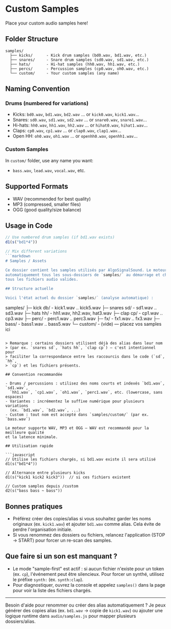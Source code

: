 # Custom Samples

Place your custom audio samples here!

## Folder Structure

```
samples/
  ├── kicks/      - Kick drum samples (bd0.wav, bd1.wav, etc.)
  ├── snares/     - Snare drum samples (sd0.wav, sd1.wav, etc.)
  ├── hats/       - Hi-hat samples (hh0.wav, hh1.wav, etc.)
  ├── percs/      - Percussion samples (cp0.wav, oh0.wav, etc.)
  └── custom/     - Your custom samples (any name)
```

## Naming Convention

### Drums (numbered for variations)
- Kicks: `bd0.wav`, `bd1.wav`, `bd2.wav` ... or `kick0.wav`, `kick1.wav`...
- Snares: `sd0.wav`, `sd1.wav`, `sd2.wav` ... or `snare0.wav`, `snare1.wav`...
- Hi-hats: `hh0.wav`, `hh1.wav`, `hh2.wav` ... or `hihat0.wav`, `hihat1.wav`...
- Claps: `cp0.wav`, `cp1.wav` ... or `clap0.wav`, `clap1.wav`...
- Open HH: `oh0.wav`, `oh1.wav` ... or `openhh0.wav`, `openhh1.wav`...

### Custom Samples
In `custom/` folder, use any name you want:
- `bass.wav`, `lead.wav`, `vocal.wav`, etc.

## Supported Formats
- WAV (recommended for best quality)
- MP3 (compressed, smaller files)
- OGG (good quality/size balance)

## Usage in Code

```javascript
// Use numbered drum samples (if bd1.wav exists)
d1(s("bd1*4"))

// Mix different variations
```markdown
# Samples / Assets

Ce dossier contient les samples utilisés par AlgoSignalSound. Le moteur scanne
automatiquement tous les sous-dossiers de `samples/` au démarrage et charge
tous les fichiers audio valides.

## Structure actuelle

Voici l'état actuel du dossier `samples/` (analyse automatique) :

```
samples/
  ├─ kick db/       - kick1.wav .. kick5.wav
  ├─ snares sd/     - sd1.wav .. sd3.wav
  ├─ hats hh/       - hh1.wav, hh2.wav, hat3.wav
  ├─ clap cp/       - cp1.wav .. cp3.wav
  ├─ perc/          - perc1.wav .. perc3.wav
  ├─ fx/            - fx1.wav .. fx3.wav
  ├─ bass/          - bass1.wav .. bass5.wav
  └─ custom/        - (vide) — placez vos samples ici
```

> Remarque : certains dossiers utilisent déjà des alias dans leur nom
> (par ex. `snares sd`, `hats hh`, `clap cp`) — c'est intentionnel pour
> faciliter la correspondance entre les raccourcis dans le code (`sd`, `hh`,
> `cp`) et les fichiers présents.

## Convention recommandée

- Drums / percussions : utilisez des noms courts et indexés `bd1.wav`, `sd1.wav`,
  `hh1.wav`, `cp1.wav`, `oh1.wav`, `perc1.wav`, etc. (lowercase, sans espaces)
- Variantes : incrémentez le suffixe numérique pour plusieurs variations
  (ex. `bd1.wav`, `bd2.wav`, ...)
- Custom : tout nom est accepté dans `samples/custom/` (par ex. `bass.wav`)

Le moteur supporte WAV, MP3 et OGG — WAV est recommandé pour la meilleure qualité
et la latence minimale.

## Utilisation rapide

```javascript
// Utilise les fichiers chargés, si bd1.wav existe il sera utilisé
d1(s("bd1*4"))

// Alternance entre plusieurs kicks
d1(s("kick1 kick2 kick3"))  // si ces fichiers existent

// Custom samples depuis /custom
d2(s("bass bass ~ bass"))
```

## Bonnes pratiques

- Préférez créer des copies/alias si vous souhaitez garder les noms originaux
  (ex. `kick1.wav`) et ajouter `bd1.wav` comme alias. Cela évite de perdre
  l'organisation initiale.
- Si vous renommez des dossiers ou fichiers, relancez l'application (STOP →
  START) pour forcer un re-scan des samples.

## Que faire si un son est manquant ?

- Le mode "sample-first" est actif : si aucun fichier n'existe pour un token
  (ex. `cp`), l'événement peut être silencieux. Pour forcer un synthé, utilisez
  le préfixe `synth:` (ex. `synth:clap`).
- Pour diagnostiquer, ouvrez la console et appelez `samples()` dans la page pour
  voir la liste des fichiers chargés.

---

Besoin d'aide pour renommer ou créer des alias automatiquement ? Je peux
générer des copies alias (ex. `bd1.wav` → copie de `kick1.wav`) ou ajouter une
logique runtime dans `audio/samples.js` pour mapper plusieurs dossiers/alias.
```
